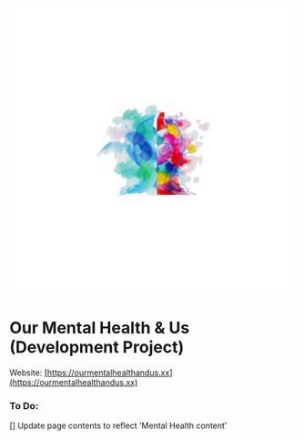 ![Alt text](public\logo512.png "OMHAU")

# Our Mental Health & Us (Development Project)

Website: [https://ourmentalhealthandus.xx](https://ourmentalhealthandus.xx)

### To Do:

[] Update page contents to reflect 'Mental Health content'
